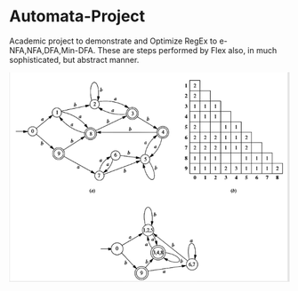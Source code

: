 # Automata-Project

Academic project to demonstrate and Optimize RegEx to e-NFA,NFA,DFA,Min-DFA.
These are steps performed by Flex also, in much sophisticated, but abstract manner.

![Image Not Available](https://github.com/chaudharyachint08/Automata-Project/blob/master/TESTs/Screenshot%20(127).png)
